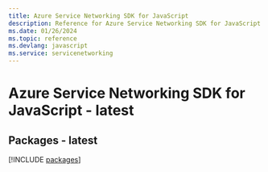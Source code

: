 ```yaml
---
title: Azure Service Networking SDK for JavaScript
description: Reference for Azure Service Networking SDK for JavaScript
ms.date: 01/26/2024
ms.topic: reference
ms.devlang: javascript
ms.service: servicenetworking
---
```

# Azure Service Networking SDK for JavaScript - latest
## Packages - latest
[!INCLUDE [packages](service-networking-index.md)]